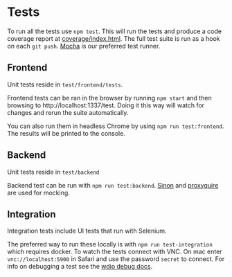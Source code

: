 # Tests

To run all the tests use `npm test`. This will run the tests and produce a code coverage report at [coverage/index.html](../coverage/index.html). The full test suite is run as a hook on each `git push`. [Mocha](https://mochajs.org) is our preferred test runner.

## Frontend

Unit tests reside in `test/frontend/tests`.

Frontend tests can be ran in the browser by running `npm start` and then browsing to http://localhost:1337/test. Doing it this way will watch for changes and rerun the suite automatically.

You can also run them in headless Chrome by using `npm run test:frontend`. The results will be printed to the console.

## Backend

Unit tests reside in `test/backend`

Backend test can be run with `npm run test:backend`. [Sinon](http://sinonjs.org/) and [proxyquire](https://github.com/thlorenz/proxyquire) are used for mocking.

## Integration

Integration tests include UI tests that run with Selenium.

The preferred way to run these locally is with `npm run test-integration` which requires docker. To watch the tests connect with VNC. On mac enter `vnc://localhost:5900` in Safari and use the password `secret` to connect. For info on debugging a test see the [wdio debug docs](http://webdriver.io/api/utility/debug.html).
